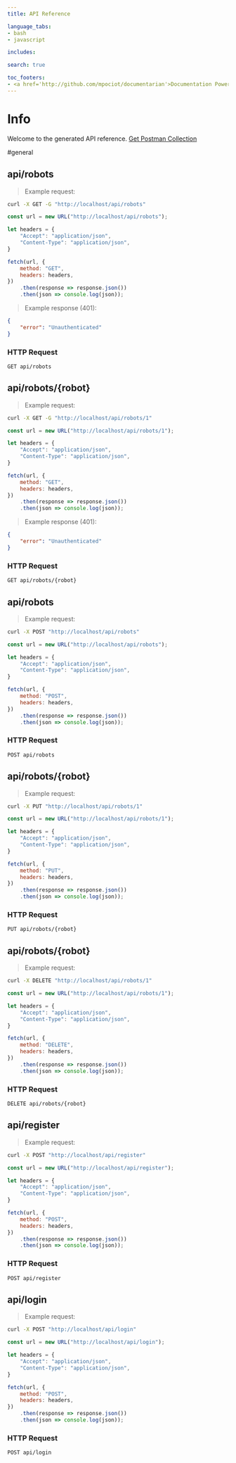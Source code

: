 ```yaml
---
title: API Reference

language_tabs:
- bash
- javascript

includes:

search: true

toc_footers:
- <a href='http://github.com/mpociot/documentarian'>Documentation Powered by Documentarian</a>
---
```

<!-- START_INFO -->
# Info

Welcome to the generated API reference.
[Get Postman Collection](http://localhost/docs/collection.json)

<!-- END_INFO -->

#general


<!-- START_5c847512d0476c998494f67271b8b5a0 -->
## api/robots
> Example request:

```bash
curl -X GET -G "http://localhost/api/robots" 
```

```javascript
const url = new URL("http://localhost/api/robots");

let headers = {
    "Accept": "application/json",
    "Content-Type": "application/json",
}

fetch(url, {
    method: "GET",
    headers: headers,
})
    .then(response => response.json())
    .then(json => console.log(json));
```


> Example response (401):

```json
{
    "error": "Unauthenticated"
}
```

### HTTP Request
`GET api/robots`


<!-- END_5c847512d0476c998494f67271b8b5a0 -->

<!-- START_adb892a9764d0652ca85ae2628b5bffd -->
## api/robots/{robot}
> Example request:

```bash
curl -X GET -G "http://localhost/api/robots/1" 
```

```javascript
const url = new URL("http://localhost/api/robots/1");

let headers = {
    "Accept": "application/json",
    "Content-Type": "application/json",
}

fetch(url, {
    method: "GET",
    headers: headers,
})
    .then(response => response.json())
    .then(json => console.log(json));
```


> Example response (401):

```json
{
    "error": "Unauthenticated"
}
```

### HTTP Request
`GET api/robots/{robot}`


<!-- END_adb892a9764d0652ca85ae2628b5bffd -->

<!-- START_9b3f780c2aea38627933b9dcb84b5b77 -->
## api/robots
> Example request:

```bash
curl -X POST "http://localhost/api/robots" 
```

```javascript
const url = new URL("http://localhost/api/robots");

let headers = {
    "Accept": "application/json",
    "Content-Type": "application/json",
}

fetch(url, {
    method: "POST",
    headers: headers,
})
    .then(response => response.json())
    .then(json => console.log(json));
```



### HTTP Request
`POST api/robots`


<!-- END_9b3f780c2aea38627933b9dcb84b5b77 -->

<!-- START_8e62ce7f7b9b9fa5c489e0d5fcd3374b -->
## api/robots/{robot}
> Example request:

```bash
curl -X PUT "http://localhost/api/robots/1" 
```

```javascript
const url = new URL("http://localhost/api/robots/1");

let headers = {
    "Accept": "application/json",
    "Content-Type": "application/json",
}

fetch(url, {
    method: "PUT",
    headers: headers,
})
    .then(response => response.json())
    .then(json => console.log(json));
```



### HTTP Request
`PUT api/robots/{robot}`


<!-- END_8e62ce7f7b9b9fa5c489e0d5fcd3374b -->

<!-- START_3d4a75fde1de707d0184bab4a8560e95 -->
## api/robots/{robot}
> Example request:

```bash
curl -X DELETE "http://localhost/api/robots/1" 
```

```javascript
const url = new URL("http://localhost/api/robots/1");

let headers = {
    "Accept": "application/json",
    "Content-Type": "application/json",
}

fetch(url, {
    method: "DELETE",
    headers: headers,
})
    .then(response => response.json())
    .then(json => console.log(json));
```



### HTTP Request
`DELETE api/robots/{robot}`


<!-- END_3d4a75fde1de707d0184bab4a8560e95 -->

<!-- START_d7b7952e7fdddc07c978c9bdaf757acf -->
## api/register
> Example request:

```bash
curl -X POST "http://localhost/api/register" 
```

```javascript
const url = new URL("http://localhost/api/register");

let headers = {
    "Accept": "application/json",
    "Content-Type": "application/json",
}

fetch(url, {
    method: "POST",
    headers: headers,
})
    .then(response => response.json())
    .then(json => console.log(json));
```



### HTTP Request
`POST api/register`


<!-- END_d7b7952e7fdddc07c978c9bdaf757acf -->

<!-- START_c3fa189a6c95ca36ad6ac4791a873d23 -->
## api/login
> Example request:

```bash
curl -X POST "http://localhost/api/login" 
```

```javascript
const url = new URL("http://localhost/api/login");

let headers = {
    "Accept": "application/json",
    "Content-Type": "application/json",
}

fetch(url, {
    method: "POST",
    headers: headers,
})
    .then(response => response.json())
    .then(json => console.log(json));
```



### HTTP Request
`POST api/login`


<!-- END_c3fa189a6c95ca36ad6ac4791a873d23 -->


